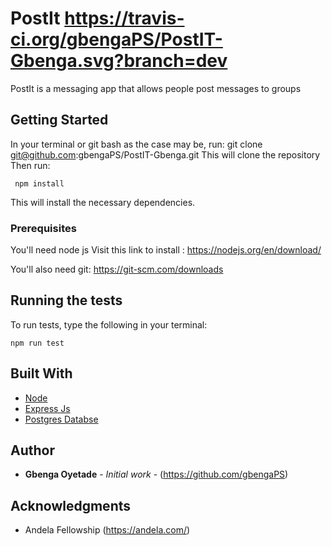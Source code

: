 
# PostIt https://travis-ci.org/gbengaPS/PostIT-Gbenga.svg?branch=dev
PostIt is a messaging app that allows people post messages to groups



## Getting Started
In your terminal or git bash as the case may be, run:
git clone git@github.com:gbengaPS/PostIT-Gbenga.git
This will clone the repository  
Then run:
```
 npm install

```
This will install the necessary dependencies.
### Prerequisites

You'll need  node js
Visit this link to install : https://nodejs.org/en/download/

You'll also need  git: https://git-scm.com/downloads 



## Running the tests

To run tests, type the following in your terminal:
```
npm run test

```



## Built With

* [Node](https://nodejs.org/)
* [Express Js](https://expressjs.com/)
* [Postgres Databse](https://www.postgresql.org/)


## Author

* **Gbenga Oyetade** - *Initial work* - (https://github.com/gbengaPS)


## Acknowledgments

* Andela Fellowship (https://andela.com/)



